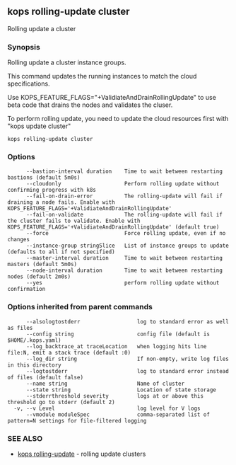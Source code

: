 ## kops rolling-update cluster

Rolling update a cluster

### Synopsis


Rolling update a cluster instance groups.

This command updates the running instances to match the cloud specifications.

Use KOPS_FEATURE_FLAGS="+ValidiateAndDrainRollingUpdate" to use beta code that drains the nodes
and validates the cluser.

To perform rolling update, you need to update the cloud resources first with "kops update cluster"

```
kops rolling-update cluster
```

### Options

```
      --bastion-interval duration    Time to wait between restarting bastions (default 5m0s)
      --cloudonly                    Perform rolling update without confirming progress with k8s
      --fail-on-drain-error          The rolling-update will fail if draining a node fails. Enable with KOPS_FEATURE_FLAGS='+ValidiateAndDrainRollingUpdate'
      --fail-on-validate             The rolling-update will fail if the cluster fails to validate. Enable with KOPS_FEATURE_FLAGS='+ValidiateAndDrainRollingUpdate' (default true)
      --force                        Force rolling update, even if no changes
      --instance-group stringSlice   List of instance groups to update (defaults to all if not specified)
      --master-interval duration     Time to wait between restarting masters (default 5m0s)
      --node-interval duration       Time to wait between restarting nodes (default 2m0s)
      --yes                          perform rolling update without confirmation
```

### Options inherited from parent commands

```
      --alsologtostderr                  log to standard error as well as files
      --config string                    config file (default is $HOME/.kops.yaml)
      --log_backtrace_at traceLocation   when logging hits line file:N, emit a stack trace (default :0)
      --log_dir string                   If non-empty, write log files in this directory
      --logtostderr                      log to standard error instead of files (default false)
      --name string                      Name of cluster
      --state string                     Location of state storage
      --stderrthreshold severity         logs at or above this threshold go to stderr (default 2)
  -v, --v Level                          log level for V logs
      --vmodule moduleSpec               comma-separated list of pattern=N settings for file-filtered logging
```

### SEE ALSO
* [kops rolling-update](kops_rolling-update.md)	 - rolling update clusters

